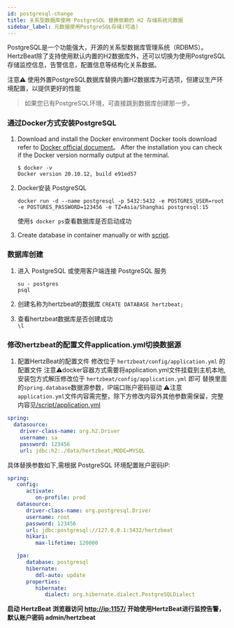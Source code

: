 ```yaml
---
id: postgresql-change
title: 关系型数据库使用 PostgreSQL 替换依赖的 H2 存储系统元数据
sidebar_label: 元数据使用PostgreSQL存储(可选)
---
```


PostgreSQL是一个功能强大，开源的关系型数据库管理系统（RDBMS）。HertzBeat除了支持使用默认内置的H2数据库外，还可以切换为使用PostgreSQL存储监控信息，告警信息，配置信息等结构化关系数据。

注意⚠️ 使用外置PostgreSQL数据库替换内置H2数据库为可选项，但建议生产环境配置，以提供更好的性能

> 如果您已有PostgreSQL环境，可直接跳到数据库创建那一步。

### 通过Docker方式安装PostgreSQL

1. Download and install the Docker environment
   Docker tools download refer to [Docker official document](https://docs.docker.com/get-docker/)。
   After the installation you can check if the Docker version normally output at the terminal.

   ```
   $ docker -v
   Docker version 20.10.12, build e91ed57
   ```

2. Docker安装 PostgreSQL

   ```
   docker run -d --name postgresql -p 5432:5432 -e POSTGRES_USER=root -e POSTGRES_PASSWORD=123456 -e TZ=Asia/Shanghai postgresql:15       
   ```

   使用```$ docker ps```查看数据库是否启动成功

3. Create database in container manually or with [script](https://github.com/apache/hertzbeat/tree/master/script/docker-compose/hertzbeat-postgresql-iotdb/conf/sql/schema.sql).

### 数据库创建

1. 进入 PostgreSQL 或使用客户端连接 PostgreSQL 服务

   ```
   su - postgres
   psql
   ```

2. 创建名称为hertzbeat的数据库
   `CREATE DATABASE hertzbeat;`
3. 查看hertzbeat数据库是否创建成功  
   `\l`

### 修改hertzbeat的配置文件application.yml切换数据源

1. 配置HertzBeat的配置文件
   修改位于 `hertzbeat/config/application.yml` 的配置文件
   注意⚠️docker容器方式需要将application.yml文件挂载到主机本地,安装包方式解压修改位于 `hertzbeat/config/application.yml` 即可
   替换里面的`spring.database`数据源参数，IP端口账户密码驱动
   ⚠️注意`application.yml`文件内容需完整，除下方修改内容外其他参数需保留，完整内容见[/script/application.yml](https://gitee.com/hertzbeat/hertzbeat/raw/master/script/application.yml)

```yaml
spring:
  datasource:
    driver-class-name: org.h2.Driver
    username: sa
    password: 123456
    url: jdbc:h2:./data/hertzbeat;MODE=MYSQL
```

具体替换参数如下,需根据 PostgreSQL 环境配置账户密码IP:

```yaml
spring:
   config:
      activate:
         on-profile: prod
   datasource:
      driver-class-name: org.postgresql.Driver
      username: root
      password: 123456
      url: jdbc:postgresql://127.0.0.1:5432/hertzbeat
      hikari:
         max-lifetime: 120000

   jpa:
      database: postgresql
      hibernate:
         ddl-auto: update
      properties:
         hibernate:
            dialect: org.hibernate.dialect.PostgreSQLDialect
```

**启动 HertzBeat 浏览器访问 <http://ip:1157/> 开始使用HertzBeat进行监控告警，默认账户密码 admin/hertzbeat**
